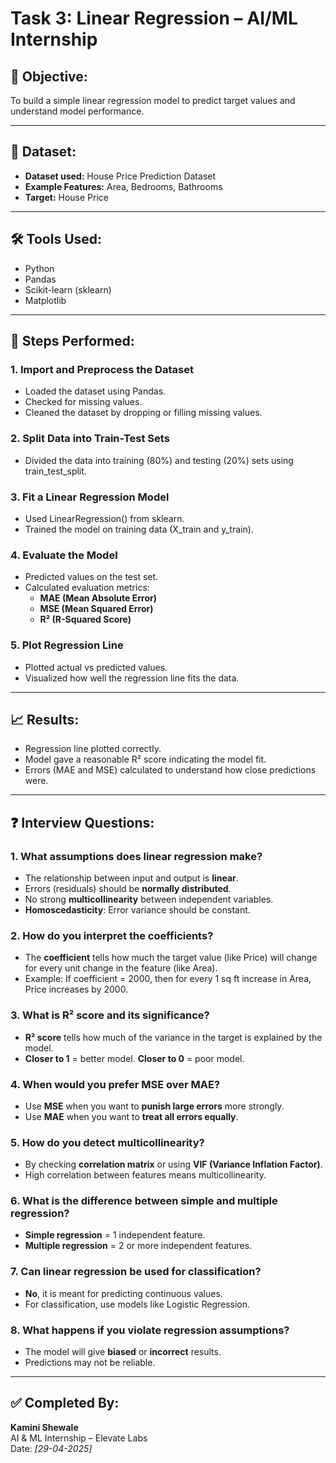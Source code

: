 # Task 3: Linear Regression – AI/ML Internship

## 📌 Objective:
To build a simple linear regression model to predict target values and understand model performance.

---

## 📂 Dataset:
- **Dataset used:** House Price Prediction Dataset
- **Example Features:** Area, Bedrooms, Bathrooms
- **Target:** House Price

---

## 🛠️ Tools Used:
- Python
- Pandas
- Scikit-learn (sklearn)
- Matplotlib

---

## 🧪 Steps Performed:

### 1. Import and Preprocess the Dataset
- Loaded the dataset using Pandas.
- Checked for missing values.
- Cleaned the dataset by dropping or filling missing values.

### 2. Split Data into Train-Test Sets
- Divided the data into training (80%) and testing (20%) sets using train_test_split.

### 3. Fit a Linear Regression Model
- Used LinearRegression() from sklearn.
- Trained the model on training data (X_train and y_train).

### 4. Evaluate the Model
- Predicted values on the test set.
- Calculated evaluation metrics:
  - **MAE (Mean Absolute Error)**
  - **MSE (Mean Squared Error)**
  - **R² (R-Squared Score)**

### 5. Plot Regression Line
- Plotted actual vs predicted values.
- Visualized how well the regression line fits the data.

---

## 📈 Results:
- Regression line plotted correctly.
- Model gave a reasonable R² score indicating the model fit.
- Errors (MAE and MSE) calculated to understand how close predictions were.

---

## ❓ Interview Questions:

### 1. What assumptions does linear regression make?
- The relationship between input and output is **linear**.
- Errors (residuals) should be **normally distributed**.
- No strong **multicollinearity** between independent variables.
- **Homoscedasticity**: Error variance should be constant.

### 2. How do you interpret the coefficients?
- The **coefficient** tells how much the target value (like Price) will change for every unit change in the feature (like Area).
- Example: If coefficient = 2000, then for every 1 sq ft increase in Area, Price increases by 2000.

### 3. What is R² score and its significance?
- **R² score** tells how much of the variance in the target is explained by the model.
- **Closer to 1** = better model. **Closer to 0** = poor model.

### 4. When would you prefer MSE over MAE?
- Use **MSE** when you want to **punish large errors** more strongly.
- Use **MAE** when you want to **treat all errors equally**.

### 5. How do you detect multicollinearity?
- By checking **correlation matrix** or using **VIF (Variance Inflation Factor)**.
- High correlation between features means multicollinearity.

### 6. What is the difference between simple and multiple regression?
- **Simple regression** = 1 independent feature.
- **Multiple regression** = 2 or more independent features.

### 7. Can linear regression be used for classification?
- **No**, it is meant for predicting continuous values.
- For classification, use models like Logistic Regression.

### 8. What happens if you violate regression assumptions?
- The model will give **biased** or **incorrect** results.
- Predictions may not be reliable.

---

## ✅ Completed By:
**Kamini Shewale**  
AI & ML Internship – Elevate Labs  
Date: *[29-04-2025]*